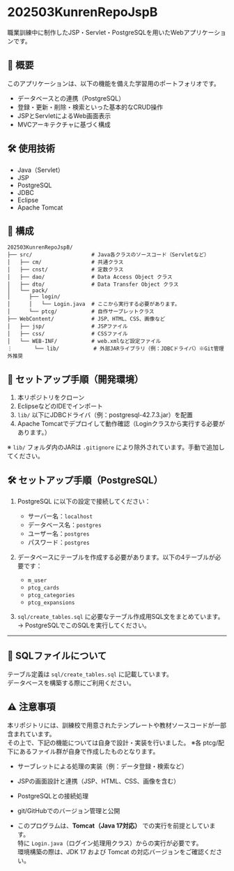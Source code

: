# 202503KunrenRepoJspB

職業訓練中に制作したJSP・Servlet・PostgreSQLを用いたWebアプリケーションです。

## 📌 概要

このアプリケーションは、以下の機能を備えた学習用のポートフォリオです。

- データベースとの連携（PostgreSQL）
- 登録・更新・削除・検索といった基本的なCRUD操作
- JSPとServletによるWeb画面表示
- MVCアーキテクチャに基づく構成

## 🛠 使用技術

- Java（Servlet）
- JSP
- PostgreSQL
- JDBC
- Eclipse
- Apache Tomcat

## 📁 構成

```
202503KunrenRepoJspB/
├── src/                   # Java各クラスのソースコード（Servletなど）
│   ├── cm/                # 共通クラス
│   ├── cnst/              # 定数クラス
│   ├── dao/               # Data Access Object クラス
│   ├── dto/               # Data Transfer Object クラス
│   └── pack/
│      ├── login/
│      │   └── Login.java  # ここから実行する必要があります。
│      └── ptcg/           # 自作サーブレットクラス
├── WebContent/            # JSP、HTML、CSS、画像など
│   ├── jsp/               # JSPファイル
│   ├── css/               # CSSファイル
│   └── WEB-INF/           # web.xmlなど設定ファイル
⋮       └── lib/           # 外部JARライブラリ（例：JDBCドライバ）※Git管理外推奨
```
## 🔧 セットアップ手順（開発環境）

1. 本リポジトリをクローン
2. EclipseなどのIDEでインポート
3. `lib/` 以下にJDBCドライバ（例：postgresql-42.7.3.jar）を配置
4. Apache Tomcatでデプロイして動作確認（Loginクラスから実行する必要があります。）

※ `lib/` フォルダ内のJARは `.gitignore` により除外されています。手動で追加してください。

## 🛠 セットアップ手順（PostgreSQL）

1. PostgreSQL に以下の設定で接続してください：

   - サーバー名：`localhost`
   - データベース名：`postgres`
   - ユーザー名：`postgres`
   - パスワード：`postgres`

2. データベースにテーブルを作成する必要があります。以下の4テーブルが必要です：

   - `m_user`
   - `ptcg_cards`
   - `ptcg_categories`
   - `ptcg_expansions`

3. `sql/create_tables.sql` に必要なテーブル作成用SQL文をまとめています。  
   → PostgreSQLでこのSQLを実行してください。

---

## 📂 SQLファイルについて

テーブル定義は `sql/create_tables.sql` に記載しています。  
データベースを構築する際にご利用ください。

## ⚠️ 注意事項

本リポジトリには、訓練校で用意されたテンプレートや教材ソースコードが一部含まれています。  
その上で、下記の機能については自身で設計・実装を行いました。
※各 ptcg/配下にあるファイル群が自身で作成したものとなります。

- サーブレットによる処理の実装（例：データ登録・検索など）
- JSPの画面設計と連携（JSP、HTML、CSS、画像を含む）
- PostgreSQLとの接続処理
- git/GitHubでのバージョン管理と公開

- このプログラムは、**Tomcat（Java 17対応）** での実行を前提としています。  
  特に `Login.java`（ログイン処理用クラス）からの実行が必要です。  
  環境構築の際は、JDK 17 および Tomcat の対応バージョンをご確認ください。



